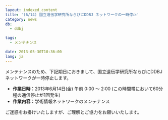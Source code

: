 ```yaml
---
layout: indexed_content
title: '(6/14) 国立遺伝学研究所ならびにDDBJ ネットワークの一時停止'
category: news
db:
  - ddbj

tags:
  - メンテナンス

date: 2013-05-30T10:36:00
lang: ja
---
```


<html>

<p>メンテナンスのため、下記期日におきまして、国立遺伝学研究所ならびにDDBJ ネットワークが一時停止します。</p>

<ul>
    <li><b>作業日時：</b>2013年6月14日(金) 午前 0:00 ～ 2:00 (この時間帯において60分程の通信停止が1回発生)</li>
    <li><b>作業内容：</b>学術情報ネットワークのメンテナンス</li>
</ul>

<p>ご迷惑をお掛けいたしますが、ご理解とご協力をお願いいたします。</p>
</html>
